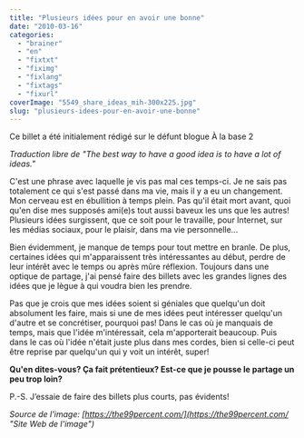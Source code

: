 ```yaml
---
title: "Plusieurs idées pour en avoir une bonne"
date: "2010-03-16"
categories: 
  - "brainer"
  - "en"
  - "fixtxt"
  - "fiximg"
  - "fixlang"
  - "fixtags"
  - "fixurl"
coverImage: "5549_share_ideas_mih-300x225.jpg"
slug: "plusieurs-idees-pour-en-avoir-une-bonne"
---
```


Ce billet a été initialement rédigé sur le défunt blogue À la base 2

_Traduction libre de "The best way to have a good idea is to have a lot of ideas."_

C'est une phrase avec laquelle je vis pas mal ces temps-ci. Je ne sais pas totalement ce qui s'est passé dans ma vie, mais il y a eu un changement. Mon cerveau est en ébullition à temps plein. Pas qu'il était mort avant, quoi qu'en dise mes supposés ami(e)s tout aussi baveux les uns que les autres! Plusieurs idées surgissent, que ce soit pour le travaille, pour Internet, sur les médias sociaux, pour le plaisir, dans ma vie personnelle...

Bien évidemment, je manque de temps pour tout mettre en branle. De plus, certaines idées qui m'apparaissent très intéressantes au début, perdre de leur intérêt avec le temps ou après mûre réflexion. Toujours dans une optique de partage, j'ai pensé faire des billets avec les grandes lignes des idées que je lègue à qui voudra bien les prendre.

Pas que je crois que mes idées soient si géniales que quelqu'un doit absolument les faire, mais si une de mes idées peut intéresser quelqu'un d'autre et se concrétiser, pourquoi pas! Dans le cas où je manquais de temps, mais que l'idée m'intéressait, cela m'apporterait beaucoup. Puis dans le cas où l'idée n'était juste plus dans mes cordes, bien si celle-ci peut être reprise par quelqu'un qui y voit un intérêt, super!

**Qu'en dites-vous? Ça fait prétentieux? Est-ce que je pousse le partage un peu trop loin?**

P.-S. J’essaie de faire des billets plus courts, pas évidents!

_Source de l'image: [https://the99percent.com/](https://the99percent.com/ "Site Web de l'image")_

